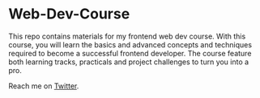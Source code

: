 # Web-Dev-Course

This repo contains materials for my frontend web dev course. With this course, you will learn the basics and advanced concepts and techniques required to become a successful frontend developer.
The course feature both learning tracks, practicals and project challenges to turn you into a pro.

Reach me on [Twitter](https://twitter.com/xtian4zy).
